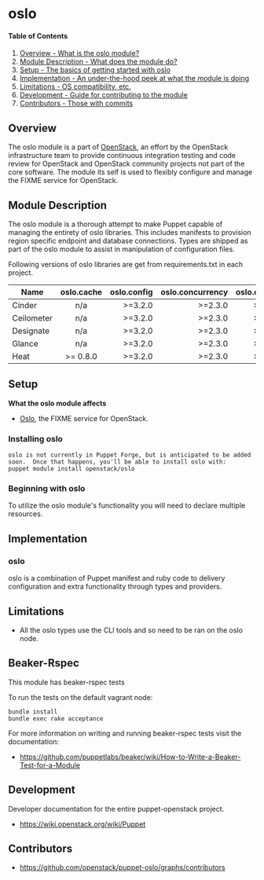 oslo
=======

#### Table of Contents

1. [Overview - What is the oslo module?](#overview)
2. [Module Description - What does the module do?](#module-description)
3. [Setup - The basics of getting started with oslo](#setup)
4. [Implementation - An under-the-hood peek at what the module is doing](#implementation)
5. [Limitations - OS compatibility, etc.](#limitations)
6. [Development - Guide for contributing to the module](#development)
7. [Contributors - Those with commits](#contributors)

Overview
--------

The oslo module is a part of [OpenStack](https://www.openstack.org), an effort by the OpenStack infrastructure team to provide continuous integration testing and code review for OpenStack and OpenStack community projects not part of the core software.  The module its self is used to flexibly configure and manage the FIXME service for OpenStack.

Module Description
------------------

The oslo module is a thorough attempt to make Puppet capable of managing the entirety of oslo libraries.  This includes manifests to provision region specific endpoint and database connections.  Types are shipped as part of the oslo module to assist in manipulation of configuration files.

Following versions of oslo libraries are get from requirements.txt in each project.

| Name | oslo.cache | oslo.config | oslo.concurrency | oslo.context | oslo.db | oslo.log | oslo.messaging | oslo.middleware | oslo.policy | oslo.reports | oslo.rootwrap | oslo.serialization | oslo.utils | oslo.versionedobjects | oslo.service | oslo.i18n | oslo.vmware |
| ---- |:-------:| -----:| -----:| -----:| -----:| -----:| -----:| -----:| -----:| -----:| -----:| -----:| -----:| -----:| -----:| -----:| -----:|
| Cinder | n/a | >=3.2.0 | >=2.3.0 | >=0.2.0 | >=4.1.0| >=1.14.0 | !=2.8.0,!=3.1.0,>2.6.1 | >=3.0.0 | >=0.5.0 | >=0.6.0 | >=2.0.0 | >=1.10.0 | >=3.2.0 | >=0.13.0 | >=1.0.0 | >=1.5.0 | >=1.16.0 |
| Ceilometer | n/a | >=3.2.0 | >=2.3.0 | >=0.2.0 | >=4.1.0| >=1.14.0 | !=2.8.0,!=3.1.0,>2.6.1 | >=3.0.0 | >=0.5.0 | >=0.6.0 | >=2.0.0 | >=1.10.0 | >=3.4.0 | n/a | >=1.0.0 | >=1.5.0 | n/a |
| Designate | n/a | >=3.2.0 | >=2.3.0 | >=0.2.0 | >=4.1.0| >=1.14.0 | !=2.8.0,!=3.1.0,>2.6.1 | >=3.0.0 | >=0.5.0 | >=0.6.0 | >=2.0.0 | >=1.10.0 | >=3.4.0 | n/a | >=1.0.0 | >=1.5.0 | n/a |
| Glance | n/a | >=3.2.0 | >=2.3.0 | >=0.2.0 | >=4.1.0| >=1.14.0 | !=2.8.0,!=3.1.0,>2.6.1 | >=3.0.0 | >=0.5.0 | >=0.6.0 | >=2.0.0 | >=1.10.0 | >=3.2.0 | n/a | >=1.0.0 | >=1.5.0 | n/a |
| Heat | >= 0.8.0 | >=3.2.0 | >=2.3.0 | >=0.2.0 | >=4.1.0| >=1.14.0 | !=2.8.0,!=3.1.0,>2.6.1 | >=3.0.0 | >=0.5.0 | >=0.6.0 | >=2.0.0 | >=1.10.0 | >=3.4.0 | >= 0.13.0 | >=1.0.0 | >=1.5.0 | n/a |

Setup
-----

**What the oslo module affects**

* [Oslo](https://wiki.openstack.org/wiki/Oslo), the FIXME service for OpenStack.

### Installing oslo

    oslo is not currently in Puppet Forge, but is anticipated to be added soon.  Once that happens, you'll be able to install oslo with:
    puppet module install openstack/oslo

### Beginning with oslo

To utilize the oslo module's functionality you will need to declare multiple resources.

Implementation
--------------

### oslo

oslo is a combination of Puppet manifest and ruby code to delivery configuration and extra functionality through types and providers.

Limitations
------------

* All the oslo types use the CLI tools and so need to be ran on the oslo node.

Beaker-Rspec
------------

This module has beaker-rspec tests

To run the tests on the default vagrant node:

```shell
bundle install
bundle exec rake acceptance
```

For more information on writing and running beaker-rspec tests visit the documentation:

* https://github.com/puppetlabs/beaker/wiki/How-to-Write-a-Beaker-Test-for-a-Module

Development
-----------

Developer documentation for the entire puppet-openstack project.

* https://wiki.openstack.org/wiki/Puppet

Contributors
------------

* https://github.com/openstack/puppet-oslo/graphs/contributors
